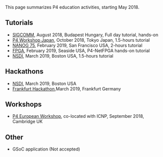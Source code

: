 This page summarizes P4 education activities, starting May 2018.

## Tutorials
* [SIGCOMM](https://conferences.sigcomm.org/sigcomm/2018/tutorial-p4.html), August 2018, Budapest Hungary, Full day tutorial, hands-on
* [P4 Workshop Japan](https://www.globenewswire.com/news-release/2018/10/22/1625097/0/en/Barefoot-Networks-to-Present-at-P4-Workshop-2018-Tokyo.html), October 2018, Tokyo Japan, 1.5-hours tutorial
* [NANOG 75](https://p4.org/events/2019-02-19-nanog/), February 2019, San Francisco USA, 2-hours tutorial
* [FPGA](http://isfpga.org/workshops.html), February 2019, Seaside USA, P4-NetFPGA hands-on tutorial
* [NSDI](https://p4.org/events/2019-03-01-nsdi/), March 2019, Boston USA, 1.5-hours tutorial


## Hackathons
* [NSDI](https://p4.org/events/2019-03-01-nsdi/), March 2019, Boston USA
* [Frankfurt Hackathon](https://p4.org/events/2019-03-29-de-hackathon/),March 2019, Frankfurt Germany

## Workshops
* [P4 European Workshop](https://p4.org/events/2018-09-24-p4-eu-workshop/), co-located with ICNP, September 2018, Cambridge UK

## Other
* GSoC application (Not accepted)

